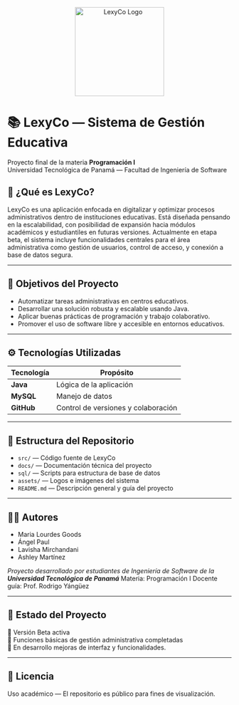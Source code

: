 <p align="center">
  <img src="assets/logo-lexyco.png" alt="LexyCo Logo" width="200"/>
</p>

# 📚 LexyCo — Sistema de Gestión Educativa

Proyecto final de la materia **Programación I**  
Universidad Tecnológica de Panamá — Facultad de Ingeniería de Software


## 🧠 ¿Qué es LexyCo?

LexyCo es una aplicación enfocada en digitalizar y optimizar procesos administrativos dentro de instituciones educativas. Está diseñada pensando en la escalabilidad, con posibilidad de expansión hacia módulos académicos y estudiantiles en futuras versiones.
Actualmente en etapa beta, el sistema incluye funcionalidades centrales para el área administrativa como gestión de usuarios, control de acceso, y conexión a base de datos segura.

---

## 🎯 Objetivos del Proyecto

- Automatizar tareas administrativas en centros educativos.
- Desarrollar una solución robusta y escalable usando Java.
- Aplicar buenas prácticas de programación y trabajo colaborativo.
- Promover el uso de software libre y accesible en entornos educativos.

---

## ⚙️ Tecnologías Utilizadas

| Tecnología | Propósito                           |
|------------|-------------------------------------|
| **Java**   | Lógica de la aplicación             |
| **MySQL**  | Manejo de datos                     |
| **GitHub** | Control de versiones y colaboración |

---

## 📁 Estructura del Repositorio

- `src/` — Código fuente de LexyCo
- `docs/` — Documentación técnica del proyecto
- `sql/` — Scripts para estructura de base de datos
- `assets/` — Logos e imágenes del sistema
- `README.md` — Descripción general y guía del proyecto

---

## 👨‍💻 Autores

- Maria Lourdes Goods
- Ángel Paul
- Lavisha Mirchandani
- Ashley Martínez

*Proyecto desarrollado por estudiantes de Ingeniería de Software de la **Universidad Tecnológica de Panamá***
Materia: Programación I
Docente guía: Prof. Rodrigo Yángüez


---

## 🚧 Estado del Proyecto

🔹 Versión Beta activa  
🔹 Funciones básicas de gestión administrativa completadas  
🔹 En desarrollo mejoras de interfaz y funcionalidades.

---

## 📄 Licencia
Uso académico — El repositorio es público para fines de visualización.  


